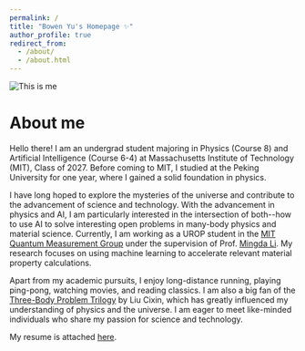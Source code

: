 ```yaml
---
permalink: /
title: "Bowen Yu's Homepage ✨"
author_profile: true
redirect_from: 
  - /about/
  - /about.html
---
```


![This is me](/images/funny_me.jpeg)

About me
======
Hello there! I am an undergrad student majoring in Physics (Course 8) and Artificial Intelligence (Course 6-4) at Massachusetts Institute of Technology (MIT), Class of 2027. Before coming to MIT, I studied at the Peking University for one year, where I gained a solid foundation in physics.

I have long hoped to explore the mysteries of the universe and contribute to the advancement of science and technology. With the advancement in physics and AI, I am particularly interested in the intersection of both--how to use AI to solve interesting open problems in many-body physics and material science. Currently, I am working as a UROP student in the [MIT Quantum Measurement Group](https://qm.mit.edu) under the supervision of Prof. [Mingda Li](https://web.mit.edu/nse/people/faculty/mli.html). My research focuses on using machine learning to accelerate relevant material property calculations.

Apart from my academic pursuits, I enjoy long-distance running, playing ping-pong, watching movies, and reading classics. I am also a big fan of the [Three-Body Problem Trilogy](https://en.wikipedia.org/wiki/The_Three-Body_Problem_(novel)) by Liu Cixin, which has greatly influenced my understanding of physics and the universe. I am eager to meet like-minded individuals who share my passion for science and technology.

My resume is attached [here](https://bowenyu066.github.io/cv/).
